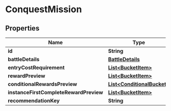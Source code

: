 

# ConquestMission


## Properties

| Name | Type | Description | Notes |
|------------ | ------------- | ------------- | -------------|
|**id** | **String** |  |  [optional] |
|**battleDetails** | [**BattleDetails**](BattleDetails.md) |  |  [optional] |
|**entryCostRequirement** | [**List&lt;BucketItem&gt;**](BucketItem.md) |  |  [optional] |
|**rewardPreview** | [**List&lt;BucketItem&gt;**](BucketItem.md) |  |  [optional] |
|**conditionalRewardsPreview** | [**List&lt;ConditionalBucket&gt;**](ConditionalBucket.md) |  |  [optional] |
|**instanceFirstCompleteRewardPreview** | [**List&lt;BucketItem&gt;**](BucketItem.md) |  |  [optional] |
|**recommendationKey** | **String** |  |  [optional] |



